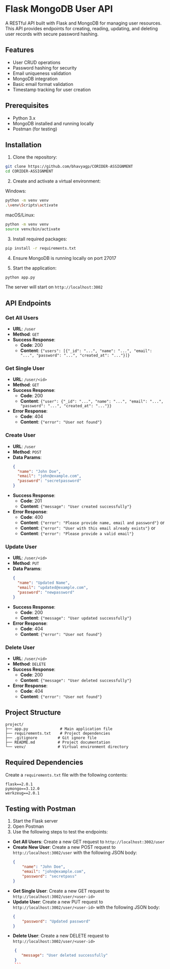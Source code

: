 # Flask MongoDB User API

A RESTful API built with Flask and MongoDB for managing user resources. This API provides endpoints for creating, reading, updating, and deleting user records with secure password hashing.

## Features

- User CRUD operations
- Password hashing for security
- Email uniqueness validation
- MongoDB integration
- Basic email format validation
- Timestamp tracking for user creation

## Prerequisites

- Python 3.x
- MongoDB installed and running locally
- Postman (for testing)

## Installation

1. Clone the repository:
```bash
git clone https://github.com/bhavyagp/CORIDER-ASSIGNMENT
cd CORIDER-ASSIGNMENT
```

2. Create and activate a virtual environment:

Windows:
```bash
python -m venv venv
.\venv\Scripts\activate
```

macOS/Linux:
```bash
python -m venv venv
source venv/bin/activate
```

3. Install required packages:
```bash
pip install -r requirements.txt
```

4. Ensure MongoDB is running locally on port 27017

5. Start the application:
```bash
python app.py
```

The server will start on `http://localhost:3002`

## API Endpoints

### Get All Users
- **URL**: `/user`
- **Method**: `GET`
- **Success Response**:
  - **Code**: 200
  - **Content**: `{"users": [{"_id": "...", "name": "...", "email": "...", "password": "...", "created_at": "..."}]}`

### Get Single User
- **URL**: `/user/<id>`
- **Method**: `GET`
- **Success Response**:
  - **Code**: 200
  - **Content**: `{"user": {"_id": "...", "name": "...", "email": "...", "password": "...", "created_at": "..."}}`
- **Error Response**:
  - **Code**: 404
  - **Content**: `{"error": "User not found"}`

### Create User
- **URL**: `/user`
- **Method**: `POST`
- **Data Params**:
  ```json
  {
    "name": "John Doe",
    "email": "john@example.com",
    "password": "secretpassword"
  }
  ```
- **Success Response**:
  - **Code**: 201
  - **Content**: `{"message": "User created successfully"}`
- **Error Response**:
  - **Code**: 400
  - **Content**: `{"error": "Please provide name, email and password"}` or
  - **Content**: `{"error": "User with this email already exists"}` or
  - **Content**: `{"error": "Please provide a valid email"}`

### Update User
- **URL**: `/user/<id>`
- **Method**: `PUT`
- **Data Params**:
  ```json
  {
    "name": "Updated Name",
    "email": "updated@example.com",
    "password": "newpassword"
  }
  ```
- **Success Response**:
  - **Code**: 200
  - **Content**: `{"message": "User updated successfully"}`
- **Error Response**:
  - **Code**: 404
  - **Content**: `{"error": "User not found"}`

### Delete User
- **URL**: `/user/<id>`
- **Method**: `DELETE`
- **Success Response**:
  - **Code**: 200
  - **Content**: `{"message": "User deleted successfully"}`
- **Error Response**:
  - **Code**: 404
  - **Content**: `{"error": "User not found"}`

## Project Structure
```
project/
├── app.py              # Main application file
├── requirements.txt    # Project dependencies
├── .gitignore         # Git ignore file
├── README.md          # Project documentation
└── venv/              # Virtual environment directory
```

## Required Dependencies

Create a `requirements.txt` file with the following contents:
```
flask==2.0.1
pymongo==3.12.0
werkzeug==2.0.1
```

## Testing with Postman

1. Start the Flask server
2. Open Postman
3. Use the following steps to test the endpoints:

- **Get All Users**: Create a new GET request to `http://localhost:3002/user`
- **Create New User**: Create a new POST request to `http://localhost:3002/user` with the following JSON body:
    ```json
    {
        "name": "John Doe",
        "email": "john@example.com",
        "password": "secretpass"
    }
    ```
- **Get Single User**: Create a new GET request to `http://localhost:3002/user/<user-id>`
- **Update User**: Create a new PUT request to `http://localhost:3002/user/<user-id>` with the following JSON body:
    ```json
    {
        "password": "Updated password"
    }
    ```
- **Delete User**: Create a new DELETE request to `http://localhost:3002/user/<user-id>`
```json
    {
       "message": "User deleted successfully" 
    }
    ```